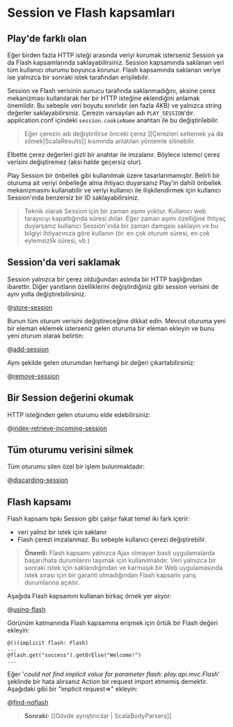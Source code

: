 <!--- Copyright (C) 2009-2013 Typesafe Inc. <http://www.typesafe.com> -->
# Session ve Flash kapsamları

## Play'de farklı olan

Eğer birden fazla HTTP isteği arasında veriyi korumak isterseniz Session ya da Flash kapsamlarında saklayabilirsiniz. Session kapsamında saklanan veri tüm kullanıcı oturumu boyunca korunur. Flash kapsamında saklanan veriye ise yalnızca bir sonraki istek tarafından erişilebilir.

Session ve Flash verisinin sunucu tarafında saklanmadığını, aksine çerez mekanizması kullanılarak her bir HTTP isteğine eklendiğini anlamak önemlidir. Bu sebeple veri boyutu sınırlıdır (en fazla 4KB) ve yalnızca string değerler saklayabilirsiniz. Çerezin varsayılan adı `PLAY_SESSION`'dır. application.conf içindeki `session.cookieName` anahtarı ile bu değiştirilebilir.

> Eğer çerezin adı değiştirilirse önceki çerez [[Çerezleri setlemek ya da silmek|ScalaResults]] kısmında anlatılan yöntemle silinebilir.

Elbette çerez değerleri gizli bir anahtar ile imzalanır. Böylece istemci çerez verisini değiştiremez (aksi halde geçersiz olur).

Play Session bir önbellek gibi kullanılmak üzere tasarlanmamıştır. Belirli bir oturuma ait veriyi önbelleğe alma ihtiyacı duyarsanız Play'in dahili önbellek mekanizmasını kullanabilir ve veriyi kullanıcı ile ilişkilendirmek için kullanıcı Session'ında benzersiz bir ID saklayabilirsiniz.

> Teknik olarak Session için bir zaman aşımı yoktur. Kullanıcı web tarayıcıyı kapattığında süresi dolar. Eğer zaman aşımı özelliğine ihtiyaç duyarsanız kullanıcı Session'ında bir zaman damgası saklayın ve bu bilgiyi ihtiyacınıza göre kullanın (ör. en çok oturum süresi, en çok eylemsizlik süresi, vb.)

## Session'da veri saklamak

Session yalnızca bir çerez olduğundan aslında bir HTTP başlığından ibarettir. Diğer yanıtların özelliklerini değiştirdiğiniz gibi session verisini de aynı yolla değiştirebilirsiniz.

@[store-session](code/ScalaSessionFlash.scala)


Bunun tüm oturum verisini değiştireceğine dikkat edin. Mevcut oturuma yeni bir eleman eklemek isterseniz gelen oturuma bir eleman ekleyin ve bunu yeni oturum olarak belirtin:

@[add-session](code/ScalaSessionFlash.scala)


Aynı şekilde gelen oturumdan herhangi bir değeri çıkartabilirsiniz:

@[remove-session](code/ScalaSessionFlash.scala)

## Bir Session değerini okumak

HTTP isteğinden gelen oturumu elde edebilirsiniz:

@[index-retrieve-incoming-session](code/ScalaSessionFlash.scala)

## Tüm oturumu verisini silmek

Tüm oturumu silen özel bir işlem bulunmaktadır:

@[discarding-session](code/ScalaSessionFlash.scala)

## Flash kapsamı

Flash kapsamı tıpkı Session gibi çalışır fakat temel iki fark içerir:

- veri yalnız bir istek için saklanır
- Flash çerezi imzalanmaz. Bu sebeple kullanıcı çerezi değiştirebilir.

> **Önemli:** Flash kapsamı yalnızca Ajax olmayan basit uygulamalarda başarı/hata durumlarını taşımak için kullanılmalıdır. Veri yalnızca bir sonraki istek için saklandığından ve karmaşık bir Web uygulamasında istek sırası için bir garanti olmadığından Flash kapsamı yarış durumlarına açıktır.

Aşağıda Flash kapsamını kullanan birkaç örnek yer alıyor:

@[using-flash](code/ScalaSessionFlash.scala)



Görünüm katmanında Flash kapsamına erişmek için örtük bir Flash değeri ekleyin:
```
@()(implicit flash: Flash)
...
@flash.get("success").getOrElse("Welcome!")
...
```

Eğer '_could not find implicit value for parameter flash: play.api.mvc.Flash_' şeklinde bir hata alırsanız Action bir request import etmemiş demektir. Aşağıdaki gibi bir "implicit request=>" ekleyin:

@[find-noflash](code/ScalaSessionFlash.scala)

> **Sonraki:** [[Gövde ayrıştırıcılar | ScalaBodyParsers]]
